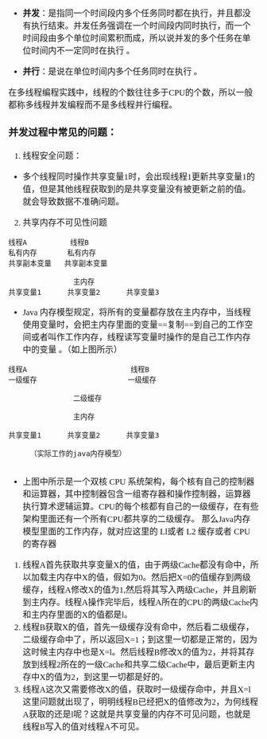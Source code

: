 <span  style="font-family: Simsun,serif; font-size: 17px; ">

- **并发**：是指同一个时间段内多个任务同时都在执行，并且都没有执行结束。并发任务强调在一个时间段内同时执行，而一个时间段由多个单位时间累积而成，所以说并发的多个任务在单位时间内不一定同时在执行 。

- **并行**：是说在单位时间内多个任务同时在执行 。

在多线程编程实践中，线程的个数往往多于CPU的个数，所以一般都称多线程并发编程而不是多线程并行编程。

### 并发过程中常见的问题：

1. 线程安全问题：

- 多个线程同时操作共享变量1时，会出现线程1更新共享变量1的值，但是其他线程获取到的是共享变量没有被更新之前的值。就会导致数据不准确问题。

2. 共享内存不可见性问题

~~~
线程A          线程B
私有内存       私有内存
共享副本变量   共享副本变量
    
               主内存
共享变量1      共享变量2      共享变量3
~~~

- Java 内存模型规定，将所有的变量都存放在主内存中，当线程使用变量时，会把主内存里面的变量==复制==到自己的工作空间或者叫作工作内存，线程读写变量时操作的是自己工作内存中的变量 。（如上图所示）

~~~
线程A                        线程B
一级缓存                     一级缓存
               
               二级缓存
               
               主内存
               
共享变量1      共享变量2      共享变量3  

     （实际工作的java内存模型）
     
~~~

- 上图中所示是一个双核 CPU 系统架构，每个核有自己的控制器和运算器，其中控制器包含一组寄存器和操作控制器，运算器执行算术逻辅运算。CPU的每个核都有自己的一级缓存，在有些架构里面还有一个所有CPU都共享的二级缓存。 那么Java内存模型里面的工作内存，就对应这里的 Ll或者 L2 缓存或者 CPU 的寄存器

1. 线程A首先获取共享变量X的值，由于两级Cache都没有命中，所以加载主内存中X的值，假如为0。然后把X=0的值缓存到两级缓存，线程A修改X的值为1,然后将其写入两级Cache，并且刷新到主内存。线程A操作完毕后，线程A所在的CPU的两级Cache内和主内存里面的X的值都是l。
2. 线程B获取X的值，首先一级缓存没有命中，然后看二级缓存，二级缓存命中了，所以返回X=1；到这里一切都是正常的，因为这时候主内存中也是X=l。然后线程B修改X的值为2，并将其存放到线程2所在的一级Cache和共享二级Cache中，最后更新主内存中X的值为2，到这里一切都是好的。
3. 线程A这次又需要修改X的值，获取时一级缓存命中，并且X=l这里问题就出现了，明明线程B已经把X的值修改为2，为何线程A获取的还是l呢？这就是共享变量的内存不可见问题，也就是线程B写入的值对线程A不可见。


</span>